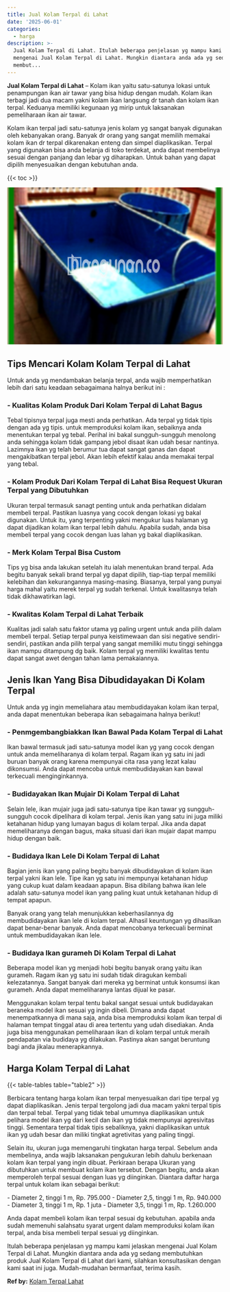 ```yaml
---
title: Jual Kolam Terpal di Lahat
date: '2025-06-01'
categories:
  - harga
description: >-
  Jual Kolam Terpal di Lahat. Itulah beberapa penjelasan yg mampu kami jelaskan
  mengenai Jual Kolam Terpal di Lahat. Mungkin diantara anda ada yg sedang
  membut...
---
```


**Jual Kolam Terpal di Lahat** – Kolam ikan yaitu satu-satunya lokasi untuk penampungan ikan air tawar yang bisa hidup dengan mudah. Kolam ikan terbagi jadi dua macam yakni kolam ikan langsung dr tanah dan kolam ikan terpal. Keduanya memiliki kegunaan yg mirip untuk laksanakan pemeliharaan ikan air tawar.

Kolam ikan terpal jadi satu-satunya jenis kolam yg sangat banyak digunakan oleh kebanyakan orang. Banyak dr orang yang sangat memilih memakai kolam ikan dr terpal dikarenakan enteng dan simpel diaplikasikan. Terpal yang digunakan bisa anda belanja di toko terdekat, anda dapat membelinya sesuai dengan panjang dan lebar yg diharapkan. Untuk bahan yang dapat dipilih menyesuaikan dengan kebutuhan anda.

{{< toc >}}

![Jual Kolam Terpal di Lahat](/images/jual-kolam-terpal-26.png)

## Tips Mencari Kolam Kolam Terpal di Lahat

Untuk anda yg mendambakan belanja terpal, anda wajib memperhatikan lebih dari satu keadaan sebagaimana halnya berikut ini :

### \- Kualitas Kolam Produk Dari Kolam Terpal di Lahat Bagus

Tebal tipisnya terpal juga mesti anda perhatikan. Ada terpal yg tidak tipis dengan ada yg tipis. untuk memproduksi kolam ikan, sebaiknya anda menentukan terpal yg tebal. Perihal ini bakal sungguh-sungguh menolong anda sehingga kolam tidak gampang jebol disaat ikan udah besar nantinya. Lazimnya ikan yg telah berumur tua dapat sangat ganas dan dapat mengakibatkan terpal jebol. Akan lebih efektif kalau anda memakai terpal yang tebal.

### \- Kolam Produk Dari Kolam Terpal di Lahat Bisa Request Ukuran Terpal yang Dibutuhkan

Ukuran terpal termasuk sanagt penting untuk anda perhatikan didalam membeli terpal. Pastikan luasnya yang cocok dengan lokasi yg bakal digunakan. Untuk itu, yang terpenting yakni mengukur luas halaman yg dapat dijadikan kolam ikan terpal lebih dahulu. Apabila sudah, anda bisa membeli terpal yang cocok dengan luas lahan yg bakal diaplikasikan.

### \- Merk Kolam Terpal Bisa Custom

Tips yg bisa anda lakukan setelah itu ialah menentukan brand terpal. Ada begitu banyak sekali brand terpal yg dapat dipilih, tiap-tiap terpal memiliki kelebihan dan kekurangannya masing-masing. Biasanya, terpal yang punyai harga mahal yaitu merek terpal yg sudah terkenal. Untuk kwalitasnya telah tidak dikhawatirkan lagi.

### \- Kwalitas Kolam Terpal di Lahat Terbaik

Kualitas jadi salah satu faktor utama yg paling urgent untuk anda pilih dalam membeli terpal. Setiap terpal punya keistimewaan dan sisi negative sendiri-sendiri, pastikan anda pilih terpal yang sangat memiliki mutu tinggi sehingga ikan mampu ditampung dg baik. Kolam terpal yg memiliki kwalitas tentu dapat sangat awet dengan tahan lama pemakaiannya.

## Jenis Ikan Yang Bisa Dibudidayakan Di Kolam Terpal

Untuk anda yg ingin memeliahara atau membudidayakan kolam ikan terpal, anda dapat menentukan beberapa ikan sebagaimana halnya berikut!

### \- Penmgembangbiakkan Ikan Bawal Pada Kolam Terpal di Lahat

Ikan bawal termasuk jadi satu-satunya model ikan yg yang cocok dengan untuk anda memeliharanya di kolam terpal. Ragam ikan yg satu ini jadi buruan banyak orang karena mempunyai cita rasa yang lezat kalau dikonsumsi. Anda dapat mencoba untuk membudidayakan kan bawal terkecuali menginginkannya.

### \- Budidayakan Ikan Mujair Di Kolam Terpal di Lahat

Selain lele, ikan mujair juga jadi satu-satunya tipe ikan tawar yg sungguh-sungguh cocok dipelihara di kolam terpal. Jenis ikan yang satu ini juga miliki ketahanan hidup yang lumayan bagus di kolam terpal. Jika anda dapat memeliharanya dengan bagus, maka situasi dari ikan mujair dapat mampu hidup dengan baik.

### \- Budidaya Ikan Lele Di Kolam Terpal di Lahat

Bagian jenis ikan yang paling begitu banyak dibudidayakan di kolam ikan terpal yakni ikan lele. Tipe ikan yg satu ini mempunyai ketahanan hidup yang cukup kuat dalam keadaan apapun. Bisa dibilang bahwa ikan lele adalah satu-satunya model ikan yang paling kuat untuk ketahanan hidup di tempat apapun.

Banyak orang yang telah menunjukkan keberhasilannya dg membudidayakan ikan lele di kolam terpal. Alhasil keuntungan yg dihasilkan dapat benar-benar banyak. Anda dapat mencobanya terkecuali berminat untuk membudidayakan ikan lele.

### \- Budidaya Ikan gurameh Di Kolam Terpal di Lahat

Beberapa model ikan yg menjadi hobi begitu banyak orang yaitu ikan gurameh. Ragam ikan yg satu ini sudah tidak diragukan kembali kelezatannya. Sangat banyak dari mereka yg berminat untuk konsumsi ikan gurameh. Anda dapat memeliharanya lantas dijual ke pasar.

Menggunakan kolam terpal tentu bakal sangat sesuai untuk budidayakan beraneka model ikan sesuai yg ingin dibeli. Dimana anda dapat menempatkannya di mana saja, anda bisa memproduksi kolam ikan terpal di halaman tempat tinggal atau di area tertentu yang udah disediakan. Anda juga bisa menggunakan pemeliharaan ikan di kolam terpal untuk meraih pendapatan via budidaya yg dilakukan. Pastinya akan sangat beruntung bagi anda jikalau menerapkannya.

## Harga Kolam Terpal di Lahat

{{< table-tables table="table2" >}}

Berbicara tentang harga kolam ikan terpal menyesuaikan dari tipe terpal yg dapat diaplikasikan. Jenis terpal tergolong jadi dua macam yakni terpal tipis dan terpal tebal. Terpal yang tidak tebal umumnya diaplikasikan untuk pelihara model ikan yg dari kecil dan ikan yg tidak mempunyai agresivitas tinggi. Sementara terpal tidak tipis sebaliknya, yakni diaplikasikan untuk ikan yg udah besar dan miliki tingkat agretivitas yang paling tinggi.

Selain itu, ukuran juga memengaruhi tingkatan harga terpal. Sebelum anda membelinya, anda wajib laksanakan pengukuran lebih dahulu berkenaan kolam ikan terpal yang ingin dibuat. Perkiraan berapa Ukuran yang dibutuhkan untuk membuat kolam ikan tersebut. Dengan begitu, anda akan memperoleh terpal sesuai dengan luas yg diinginkan. Diantara daftar harga terpal untuk kolam ikan sebagai berikut:

\- Diameter 2, tinggi 1 m, Rp. 795.000 - Diameter 2,5, tinggi 1 m, Rp. 940.000 - Diameter 3, tinggi 1 m, Rp. 1 juta - Diameter 3,5, tinggi 1 m, Rp. 1.260.000

Anda dapat membeli kolam ikan terpal sesuai dg kebutuhan. apabila anda sudah memenuhi salahsatu syarat urgent dalam memproduksi kolam ikan terpal, anda bisa membeli terpal sesuai yg diinginkan.

Itulah beberapa penjelasan yg mampu kami jelaskan mengenai Jual Kolam Terpal di Lahat. Mungkin diantara anda ada yg sedang membutuhkan produk Jual Kolam Terpal di Lahat dari kami, silahkan konsultasikan dengan kami saat ini juga. Mudah-mudahan bermanfaat, terima kasih.

**Ref by:** [Kolam Terpal Lahat](https://id.wikipedia.org/wiki/Kolam)
